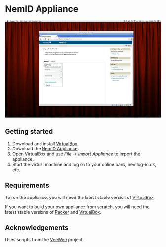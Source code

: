NemID Appliance
===============

![A screenshot of the appliance in action](./docs/packer.png)


Getting started
---------------

1. Download and install [VirtualBox](https://www.virtualbox.org).
2. Download the [NemID Appliance](https://dl.dropboxusercontent.com/u/2736733/NemID/packer-nemid.ova).
3. Open VirtualBox and use *File → Import Appliance* to import the appliance.
4. Start the virtual machine and log on to your online bank, nemlog-in.dk, etc.


Requirements
------------

To run the appliance, you will need the latest stable version of [VirtualBox](https://www.virtualbox.org).

If you want to build your own appliance from scratch, you will need the latest stable versions of [Packer](http://www.packer.io) and [VirtualBox](https://www.virtualbox.org).


Acknowledgements
----------------

Uses scripts from the [VeeWee](https://github.com/jedi4ever/veewee/) project.
